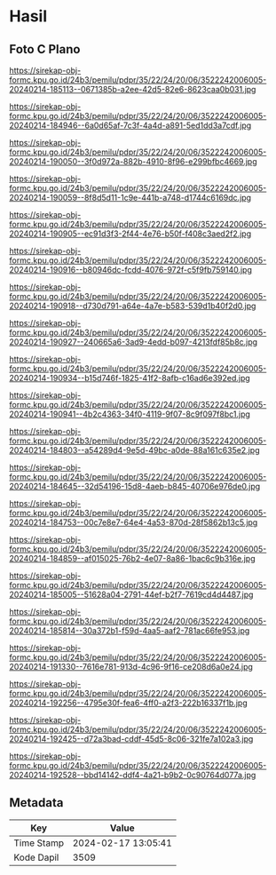 # Hasil

## Foto C Plano

https://sirekap-obj-formc.kpu.go.id/24b3/pemilu/pdpr/35/22/24/20/06/3522242006005-20240214-185113--0671385b-a2ee-42d5-82e6-8623caa0b031.jpg

https://sirekap-obj-formc.kpu.go.id/24b3/pemilu/pdpr/35/22/24/20/06/3522242006005-20240214-184946--6a0d65af-7c3f-4a4d-a891-5ed1dd3a7cdf.jpg

https://sirekap-obj-formc.kpu.go.id/24b3/pemilu/pdpr/35/22/24/20/06/3522242006005-20240214-190050--3f0d972a-882b-4910-8f96-e299bfbc4669.jpg

https://sirekap-obj-formc.kpu.go.id/24b3/pemilu/pdpr/35/22/24/20/06/3522242006005-20240214-190059--8f8d5d11-1c9e-441b-a748-d1744c6169dc.jpg

https://sirekap-obj-formc.kpu.go.id/24b3/pemilu/pdpr/35/22/24/20/06/3522242006005-20240214-190905--ec91d3f3-2f44-4e76-b50f-f408c3aed2f2.jpg

https://sirekap-obj-formc.kpu.go.id/24b3/pemilu/pdpr/35/22/24/20/06/3522242006005-20240214-190916--b80946dc-fcdd-4076-972f-c5f9fb759140.jpg

https://sirekap-obj-formc.kpu.go.id/24b3/pemilu/pdpr/35/22/24/20/06/3522242006005-20240214-190918--d730d791-a64e-4a7e-b583-539d1b40f2d0.jpg

https://sirekap-obj-formc.kpu.go.id/24b3/pemilu/pdpr/35/22/24/20/06/3522242006005-20240214-190927--240665a6-3ad9-4edd-b097-4213fdf85b8c.jpg

https://sirekap-obj-formc.kpu.go.id/24b3/pemilu/pdpr/35/22/24/20/06/3522242006005-20240214-190934--b15d746f-1825-41f2-8afb-c16ad6e392ed.jpg

https://sirekap-obj-formc.kpu.go.id/24b3/pemilu/pdpr/35/22/24/20/06/3522242006005-20240214-190941--4b2c4363-34f0-4119-9f07-8c9f097f8bc1.jpg

https://sirekap-obj-formc.kpu.go.id/24b3/pemilu/pdpr/35/22/24/20/06/3522242006005-20240214-184803--a54289d4-9e5d-49bc-a0de-88a161c635e2.jpg

https://sirekap-obj-formc.kpu.go.id/24b3/pemilu/pdpr/35/22/24/20/06/3522242006005-20240214-184645--32d54196-15d8-4aeb-b845-40706e976de0.jpg

https://sirekap-obj-formc.kpu.go.id/24b3/pemilu/pdpr/35/22/24/20/06/3522242006005-20240214-184753--00c7e8e7-64e4-4a53-870d-28f5862b13c5.jpg

https://sirekap-obj-formc.kpu.go.id/24b3/pemilu/pdpr/35/22/24/20/06/3522242006005-20240214-184859--af015025-76b2-4e07-8a86-1bac6c9b316e.jpg

https://sirekap-obj-formc.kpu.go.id/24b3/pemilu/pdpr/35/22/24/20/06/3522242006005-20240214-185005--51628a04-2791-44ef-b2f7-7619cd4d4487.jpg

https://sirekap-obj-formc.kpu.go.id/24b3/pemilu/pdpr/35/22/24/20/06/3522242006005-20240214-185814--30a372b1-f59d-4aa5-aaf2-781ac66fe953.jpg

https://sirekap-obj-formc.kpu.go.id/24b3/pemilu/pdpr/35/22/24/20/06/3522242006005-20240214-191330--7616e781-913d-4c96-9f16-ce208d6a0e24.jpg

https://sirekap-obj-formc.kpu.go.id/24b3/pemilu/pdpr/35/22/24/20/06/3522242006005-20240214-192256--4795e30f-fea6-4ff0-a2f3-222b16337f1b.jpg

https://sirekap-obj-formc.kpu.go.id/24b3/pemilu/pdpr/35/22/24/20/06/3522242006005-20240214-192425--d72a3bad-cddf-45d5-8c06-321fe7a102a3.jpg

https://sirekap-obj-formc.kpu.go.id/24b3/pemilu/pdpr/35/22/24/20/06/3522242006005-20240214-192528--bbd14142-ddf4-4a21-b9b2-0c90764d077a.jpg


## Metadata

| Key        | Value               |
| ---------- | ------------------- |
| Time Stamp | 2024-02-17 13:05:41 |
| Kode Dapil | 3509                |



